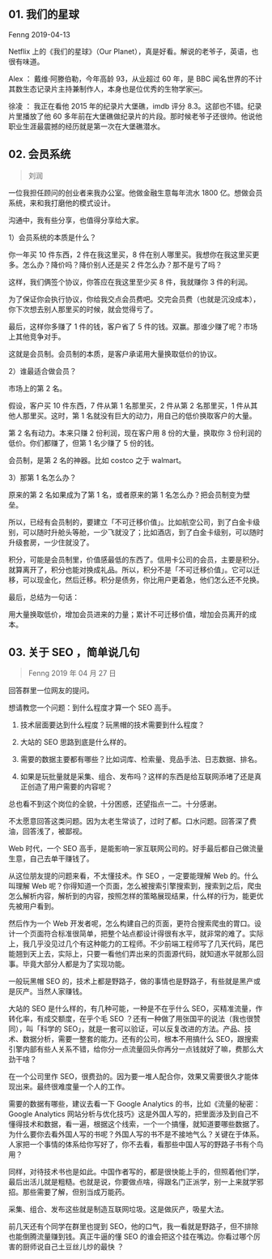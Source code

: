 ## 01. 我们的星球
Fenng
2019-04-13

Netflix 上的《我们的星球》（Our Planet），真是好看。解说的老爷子，英语，也很有味道。

Alex ：  戴维·阿滕伯勒，今年高龄 93，从业超过 60 年，是 BBC 闻名世界的不计其数生态记录片主持兼制作人，本身也是位优秀的生物学家￼。

徐凌 ：  我正在看他 2015 年的纪录片大堡礁，imdb 评分 8.3。这部也不错。纪录片里播放了他 60 多年前在大堡礁做纪录片的片段。那时候老爷子还很帅。他说他职业生涯最震撼的经历就是第一次在大堡礁潜水。


## 02. 会员系统
> 刘润

一位我担任顾问的创业者来我办公室。他做金融生意每年流水 1800 亿。想做会员系统，来和我打磨他的模式设计。

沟通中，我有些分享，也值得分享给大家。

1）会员系统的本质是什么？

你一年买 10 件东西，2 件在我这里买，8 件在别人哪里买。我想你在我这里买更多。怎么办？降价吗？降价别人还是买 2 件怎么办？那不是亏了吗？

这样，我们俩签个协议，你答应在我这里至少买 8 件，我就赚你 3 件的利润。

为了保证你会执行协议，你给我交点会员费吧。交完会员费（也就是沉没成本），你下次想去别人那里买的时候，就会觉得亏了。

最后，这样你多赚了 1 件的钱，客户省了 5 件的钱。双赢。那谁少赚了呢？市场上其他竞争对手。

这就是会员制。会员制的本质，是客户承诺用大量换取低价的协议。

2）谁最适合做会员？

市场上的第 2 名。

假设，客户买 10 件东西，7 件从第 1 名那里买，2 件从第 2 名那里买，1 件从其他人那里买。这时，第 1 名就没有巨大的动力，用自己的低价换取客户的大量。

第 2 名有动力。本来只赚 2 份利润，现在客户用 8 份的大量，换取你 3 份利润的低价。你们都赚了，但第 1 名少赚了 5 份的钱。

会员制，是第 2 名的神器。比如 costco 之于 walmart。

3）那第 1 名怎么办？

原来的第 2 名如果成为了第 1 名，或者原来的第 1 名怎么办？把会员制变为壁垒。

所以，已经有会员制的，要建立「不可迁移价值」。比如航空公司，到了白金卡级别，可以随时升舱头等舱，一少飞就没了；比如酒店，到了白金卡级别，可以随时升级套房，一少住就没了。

积分，可能是会员制里，价值感最低的东西了。信用卡公司的会员，主要是积分。就算离开了，积分也能对换成礼品。所以，积分不是「不可迁移价值」。它可以迁移，可以现金化，然后迁移。积分是债务，你比用户更着急，他们怎么还不兑换。

最后，总结为一句话：

用大量换取低价，增加会员进来的力量；累计不可迁移价值，增加会员离开的成本。

## 03. 关于 SEO ，简单说几句
> Fenng
2019 年 04 月 27 日

回答群里一位网友的提问。

想请教您一个问题：到什么程度才算一个 SEO 高手。

1. 技术层面要达到什么程度？玩黑帽的技术需要到什么程度？

2. 大站的 SEO 思路到底是什么样的。

3. 需要的数据主要都有哪些？比如词库、检索量、竞品手法、日志数据、排名。

4. 如果是玩批量就是采集、组合、发布吗？这样的东西是给互联网添堵了还是真正创造了用户需要的内容呢？

总也看不到这个岗位的全貌，十分困惑，还望指点一二。十分感谢。

不太愿意回答这类问题。因为太老生常谈了，过时了都。口水问题。回答深了费油，回答浅了，被鄙视。

Web 时代，一个 SEO 高手，是能影响一家互联网公司的。好手最后都自己做流量生意，自己去单干赚钱了。

从这位朋友提的问题来看，不太懂技术。作 SEO ，一定要能理解 Web 的。什么叫理解 Web 呢？你得知道一个页面，怎么被搜索引擎搜索到，搜索到之后，爬虫怎么解析内容，解析到的内容，按照怎样的策略展现结果，什么样的行为，能更优先被用户看到。

然后作为一个 Web 开发者呢，怎么构建自己的页面，更符合搜索爬虫的胃口。设计一个页面符合标准很简单，把整个站点都设计得很有水平，就非常的难了。实际上，我几乎没见过几个有这种能力的工程师。不少前端工程师写了几天代码，尾巴能翘到天上去，实际上，只要一看他们弄出来的页面源代码，就知道水平就那么回事。毕竟大部分人都是为了实现功能。

一般玩黑帽 SEO 的，技术上都是野路子，做的事情也是野路子，有些就是黑产或是灰产。当然人家赚钱。

大站的 SEO 是什么样的，有几种可能，一种是不在乎什么 SEO，买精准流量，作转化率，有成交额度，在乎个毛 SEO ？还有一种做了用张国平的说法（我也很赞同），叫「科学的 SEO」，就是一套可以验证，可以反复改进的方法。产品、技术、数据分析，需要一整套的能力。还有的公司，根本不用搞什么 SEO，跟搜索引擎内部有些人关系不错，给你分一点流量回头你再分一点钱就好了嘛，费那么大劲干啥？

在一个公司里作 SEO，很费劲的。因为要一堆人配合你，效果又需要很久才能体现出来。最终很难度量一个人的工作。

需要的数据有哪些，建议去看一下 Google Analytics 的书，比如《流量的秘密：Google Analytics 网站分析与优化技巧》这是外国人写的，把里面涉及到自己不懂得技术和数据，看一遍，根据这个线索，一个一个搞懂，就知道要哪些数据了。为什么要你去看外国人写的书呢？外国人写的书不是不接地气么？关键在于体系。人家把一个事情的体系给你写好了，你不去看，看那些中国人写的野路子书有个鸟用？

同样，对待技术书也是如此。中国作者写的，都是很快能上手的，但照着他们学，最后出活儿就是粗糙。也就是说，你要做点啥，得跟名门正派学，别一上来就学邪招。那些需要了解，但别当成万能药。

采集、组合、发布这些就是制造互联网垃圾。这是做灰产，吸星大法。

前几天还有个同学在群里也提到 SEO，他的口气，我一看就是野路子，但不排除也能倒腾流量赚到钱。真正牛逼的懂 SEO 的谁会把这个挂在嘴边。你看过哪个厉害的厨师说自己土豆丝儿炒的最快 ？




